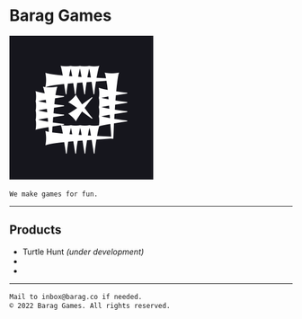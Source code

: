 # Barag Games
<img src="logo.png" width="256" />

```
We make games for fun.
```
___
## Products
- Turtle Hunt _(under development)_
- 
- 
___
```
Mail to inbox@barag.co if needed.
© 2022 Barag Games. All rights reserved.
```
